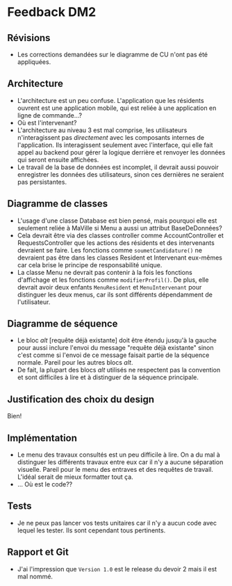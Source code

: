# Feedback DM2

## Révisions

- Les corrections demandées sur le diagramme de CU n'ont pas été appliquées.

## Architecture

- L'architecture est un peu confuse. L'application que les résidents ouvrent est une application mobile, qui est reliée à
une application en ligne de commande...?
- Où est l'intervenant?
- L'architecture au niveau 3 est mal comprise, les utilisateurs n'interagissent pas *directement* avec les composants internes
de l'application. Ils interagissent seulement avec l'interface, qui elle fait appel au backend pour gérer la logique derrière
et renvoyer les données qui seront ensuite affichées.
- Le travail de la base de données est incomplet, il devrait aussi pouvoir enregistrer les données des utilisateurs, sinon
ces dernières ne seraient pas persistantes.

## Diagramme de classes

- L'usage d'une classe Database est bien pensé, mais pourquoi elle est seulement reliée à MaVille si Menu a aussi un attribut
BaseDeDonnées?
- Cela devrait être via des classes controller comme AccountController et RequestsController que les actions des résidents
et des intervenants devraient se faire. Les fonctions comme `soumetCandidature()` ne devraient pas être dans les classes
Resident et Intervenant eux-mêmes car cela brise le principe de responsabilité unique. 
- La classe Menu ne devrait pas contenir à la fois les fonctions d'affichage et les fonctions comme `modifierProfil()`.
De plus, elle devrait avoir deux enfants `MenuResident` et `MenuIntervenant` pour distinguer les deux menus, car ils sont
différents dépendamment de l'utilisateur.

## Diagramme de séquence    

- Le bloc *alt* \[requête déjà existante\] doit être étendu jusqu'à la gauche pour aussi inclure l'envoi du message 
"requête déjà existante" sinon c'est comme si l'envoi de ce message faisait partie de la séquence normale. Pareil pour
les autres blocs *alt*.
- De fait, la plupart des blocs *alt* utilisés ne respectent pas la convention et sont difficiles à lire et à distinguer
de la séquence principale.

## Justification des choix du design

Bien!

## Implémentation

- Le menu des travaux consultés est un peu difficile à lire. On a du mal à distinguer les différents travaux entre
eux car il n'y a aucune séparation visuelle. Pareil pour le menu des entraves et des requêtes de travail. L'idéal
serait de mieux formatter tout ça.
- ... Où est le code??

## Tests

- Je ne peux pas lancer vos tests unitaires car il n'y a aucun code avec lequel les tester. Ils sont cependant tous pertinents.

## Rapport et Git

- J'ai l'impression que `Version 1.0` est le release du devoir 2 mais il est mal nommé. 